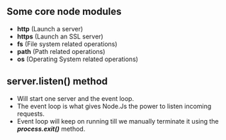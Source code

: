
## Some core node modules  

* **http** (Launch a server)
* **https** (Launch an SSL server)
* **fs** (File system related operations)
* **path** (Path related operations)
* **os** (Operating System related operations)


## server.listen() method
* Will start one server and the event loop.
* The event loop is what gives Node.Js the power to listen incoming requests.
* Event loop will keep on running till we manually terminate it using the ***process.exit()*** method. 